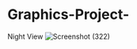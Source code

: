 # Graphics-Project-
Night View
![Screenshot (322)](https://github.com/AbirHasanOnowy/Graphics-Project-/assets/102896787/d5669176-b709-4c98-91fa-8979b9185a8c)
